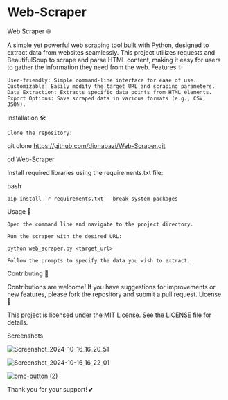 # Web-Scraper
Web Scraper 🌐

A simple yet powerful web scraping tool built with Python, designed to extract data from websites seamlessly. This project utilizes requests and BeautifulSoup to scrape and parse HTML content, making it easy for users to gather the information they need from the web.
Features ✨

    User-friendly: Simple command-line interface for ease of use.
    Customizable: Easily modify the target URL and scraping parameters.
    Data Extraction: Extracts specific data points from HTML elements.
    Export Options: Save scraped data in various formats (e.g., CSV, JSON).

Installation 🛠️

    Clone the repository:


git clone https://github.com/dionabazi/Web-Scraper.git

cd Web-Scraper

Install required libraries using the requirements.txt file:

bash

    pip install -r requirements.txt --break-system-packages

Usage 🚀

    Open the command line and navigate to the project directory.

    Run the scraper with the desired URL:

    python web_scraper.py <target_url>

    Follow the prompts to specify the data you wish to extract.

Contributing 🤝

Contributions are welcome! If you have suggestions for improvements or new features, please fork the repository and submit a pull request.
License 📄

This project is licensed under the MIT License. See the LICENSE file for details.

Screenshots

![Screenshot_2024-10-16_16_20_51](https://github.com/user-attachments/assets/9f3f1462-23ce-4034-bba5-070cff8f6de3)


![Screenshot_2024-10-16_16_22_01](https://github.com/user-attachments/assets/43870a84-ffb4-4ad4-a1e8-f251fdde1dc2)


[![bmc-button (2)](https://github.com/user-attachments/assets/8a994d82-5bf8-480e-9e64-728d5aba2e14)](https://ko-fi.com/dionabazi)

Thank you for your support! 💕

